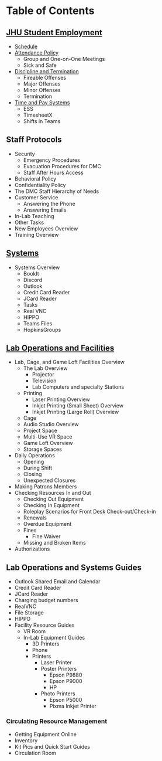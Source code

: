 # Table of Contents

## [JHU Student Employment](JHUStudentEmployment.md)
  - [Schedule](JHUStudentEmployment.md#schedule)
  - [Attendance Policy](JHUStudentEmployment.md#attendance-policy)
    - Group and One-on-One Meetings
    - Sick and Safe
  - [Discipline and Termination](JHUStudentEmployment.md#discipline-and-termination)
    - Fireable Offenses
    - Major Offenses
    - Minor Offenses
    - Termination
  - [Time and Pay Systems](JHUStudentEmployment.md#time-and-pay-systems)
    - ESS
    - TimesheetX
    - Shifts in Teams
## Staff Protocols
  - Security
    - Emergency Procedures
    - Evacuation Procedures for DMC
    - Staff After Hours Access
  - Behavioral Policy
  - Confidentiality Policy
  - The DMC Staff Hierarchy of Needs
  - Customer Service
    - Answering the Phone
    - Answering Emails
  - In-Lab Teaching
  - Other Tasks
  - New Employees Overview
  - Training Overview

## [Systems](Systems.md)
- Systems Overview
    - BookIt
    - Discord
    - Outlook
    - Credit Card Reader
    - JCard Reader
    - Tasks
    - Real VNC
    - HIPPO
    - Teams Files
    - HopkinsGroups
## [Lab Operations and Facilities](LabOperations.md)
  - Lab, Cage, and Game Loft Facilities Overview
    - The Lab Overview
      - Projector
      - Television
      - Lab Computers and specialty Stations
    - Printing
      - Laser Printing Overview
      - Inkjet Printing (Small Sheet) Overview
      - Inkjet Printing (Large Roll) Overview
    - Cage
    - Audio Studio Overview
    - Project Space
    - Multi-Use VR Space
    - Game Loft Overview
    - Storage Spaces
  - Daily Operations
    - Opening
    - During Shift
    - Closing
    - Unexpected Closures
  - Making Patrons Members
  - Checking Resources In and Out
    - Checking Out Equipment
    - Checking In Equipment
    - Roleplay Scenarios for Front Desk Check-out/Check-in
    - Renewals
    - Overdue Equipment
    - Fines
      - Fine Waiver
    - Missing and Broken Items
  - Authorizations
## Lab Operations and Systems Guides
- Outlook Shared Email and Calendar
- Credit Card Reader
- JCard Reader
- Charging budget numbers
- RealVNC
- File Storage
- HIPPO
- Facility Resource Guides
    - VR Room
  - In-Lab Equipment Guides
    - 3D Printers
    - Phone
    - Printers
        - Laser Printer
        - Poster Printers
            - Epson P9880
            - Epson P9000
            - HP
        - Photo Printers
            - Epson P5000
            - Pixma Inkjet Printer
### Circulating Resource Management
- Getting Equipment Online
- Inventory
- Kit Pics and Quick Start Guides
- Circulation Room